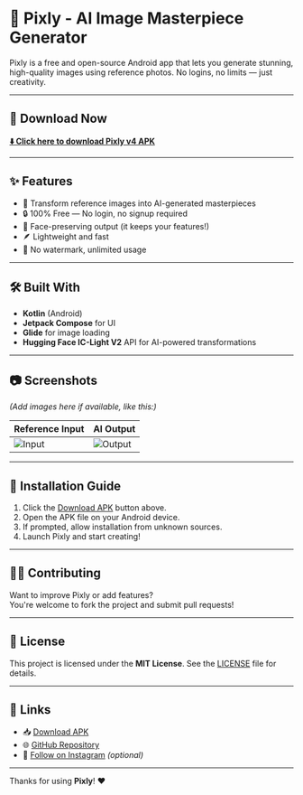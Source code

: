 # 📸 Pixly - AI Image Masterpiece Generator

Pixly is a free and open-source Android app that lets you generate stunning, high-quality images using reference photos. No logins, no limits — just creativity.

---

## 📲 Download Now

**[⬇️ Click here to download Pixly v4 APK](https://github.com/Kunal123a/Pixly/releases/download/v4/Pixly.v5.apk)**

---

## ✨ Features

- 🎨 Transform reference images into AI-generated masterpieces
- 🔒 100% Free — No login, no signup required
- 📸 Face-preserving output (it keeps your features!)
- 🪶 Lightweight and fast
- 🚀 No watermark, unlimited usage

---

## 🛠 Built With

- **Kotlin** (Android)
- **Jetpack Compose** for UI
- **Glide** for image loading
- **Hugging Face IC-Light V2** API for AI-powered transformations

---

## 📷 Screenshots

*(Add images here if available, like this:)*

| Reference Input | AI Output |
|-----------------|-----------|
| ![Input](https://private-user-images.githubusercontent.com/127668854/458014299-f9cc9a83-3b55-42a2-9213-4863ef14c2be.jpg?jwt=eyJhbGciOiJIUzI1NiIsInR5cCI6IkpXVCJ9.eyJpc3MiOiJnaXRodWIuY29tIiwiYXVkIjoicmF3LmdpdGh1YnVzZXJjb250ZW50LmNvbSIsImtleSI6ImtleTUiLCJleHAiOjE3NTA2OTc1MTQsIm5iZiI6MTc1MDY5NzIxNCwicGF0aCI6Ii8xMjc2Njg4NTQvNDU4MDE0Mjk5LWY5Y2M5YTgzLTNiNTUtNDJhMi05MjEzLTQ4NjNlZjE0YzJiZS5qcGc_WC1BbXotQWxnb3JpdGhtPUFXUzQtSE1BQy1TSEEyNTYmWC1BbXotQ3JlZGVudGlhbD1BS0lBVkNPRFlMU0E1M1BRSzRaQSUyRjIwMjUwNjIzJTJGdXMtZWFzdC0xJTJGczMlMkZhd3M0X3JlcXVlc3QmWC1BbXotRGF0ZT0yMDI1MDYyM1QxNjQ2NTRaJlgtQW16LUV4cGlyZXM9MzAwJlgtQW16LVNpZ25hdHVyZT0yZGFiNzY4ZjI3NjdlZGU0M2U4NGFkOWFhN2RlYjc2ZTQ1NDZjNjFlNzA3YjhlZTZlOTU1M2JiZmMxNWM5NTgzJlgtQW16LVNpZ25lZEhlYWRlcnM9aG9zdCJ9.1T4C2kEB1DvfAUkbpB1VNDP4Oap6eQnRecXCRjQfui0) | ![Output](https://private-user-images.githubusercontent.com/127668854/458014285-dc7b295a-6bf4-4525-8c74-a3bd1d1e7786.jpg?jwt=eyJhbGciOiJIUzI1NiIsInR5cCI6IkpXVCJ9.eyJpc3MiOiJnaXRodWIuY29tIiwiYXVkIjoicmF3LmdpdGh1YnVzZXJjb250ZW50LmNvbSIsImtleSI6ImtleTUiLCJleHAiOjE3NTA2OTc1MTQsIm5iZiI6MTc1MDY5NzIxNCwicGF0aCI6Ii8xMjc2Njg4NTQvNDU4MDE0Mjg1LWRjN2IyOTVhLTZiZjQtNDUyNS04Yzc0LWEzYmQxZDFlNzc4Ni5qcGc_WC1BbXotQWxnb3JpdGhtPUFXUzQtSE1BQy1TSEEyNTYmWC1BbXotQ3JlZGVudGlhbD1BS0lBVkNPRFlMU0E1M1BRSzRaQSUyRjIwMjUwNjIzJTJGdXMtZWFzdC0xJTJGczMlMkZhd3M0X3JlcXVlc3QmWC1BbXotRGF0ZT0yMDI1MDYyM1QxNjQ2NTRaJlgtQW16LUV4cGlyZXM9MzAwJlgtQW16LVNpZ25hdHVyZT1kN2E1OTI3OWJkZmU0YTNkYWQzN2JhZTJkZjMzYzYyMzMzNTc1NTQyNDIyZTMzYTAyZTMxYzYwNDdkMjNjNjcwJlgtQW16LVNpZ25lZEhlYWRlcnM9aG9zdCJ9.XMS1NnVvtlHyE5DRNi5ktDrIRkrQtsVlz3a_nyrTkao) |

---

## 🚧 Installation Guide

1. Click the [Download APK](https://github.com/Kunal123a/Pixly/raw/main/Pixly%20v4.apk) button above.
2. Open the APK file on your Android device.
3. If prompted, allow installation from unknown sources.
4. Launch Pixly and start creating!

---

## 👨‍💻 Contributing

Want to improve Pixly or add features?  
You're welcome to fork the project and submit pull requests!

---

## 📄 License

This project is licensed under the **MIT License**. See the [LICENSE](LICENSE) file for details.

---

## 🔗 Links

- 📥 [Download APK](https://github.com/Kunal123a/Pixly/raw/main/Pixly%20v4.apk)
- 🌐 [GitHub Repository](https://github.com/Kunal123a/Pixly)
- 📸 [Follow on Instagram](https://www.instagram.com/p1xly_ai?igsh=YjYxb3Yxejl5ZW0w) _(optional)_

---

Thanks for using **Pixly**! ❤️
